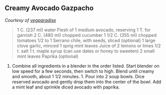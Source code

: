 Creamy Avocado Gazpacho
-----------------------

_Courtesy of [vegparadise](http://www.vegparadise.com/)_

> 1 C. (237 ml) water
> Flesh of 1 medium avocado, reserving 1 T. for garnish
> 2 C. (480 ml) chopped cucumber
> 1 1/2 C. (355 ml) chopped tomatoes
> 1/2 to 1 Serrano chile, with seeds, sliced (optional)
> 1 large clove garlic, minced
> 1 sprig mint leaves
> Juice of 2 lemons or limes
> 1/2 t. salt
> 1 t. maple syrup (can use dates or honey to sweeten)
> 2 small mint leaves
> Paprika (optional)

1. Combine all ingredients in a blender in the order listed. Start blender on low speed for a few seconds, then switch to high. Blend until creamy and smooth, about 1 1/2 minutes. 1. Pour into 2 soup bowls. Dice reserved avocado and gently drop them into the center of the bowl. Add a mint leaf and sprinkle diced avocado with paprika.
